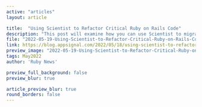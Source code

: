 ```yaml
---
active: "articles"
layout: article

title:  "Using Scientist to Refactor Critical Ruby on Rails Code"
description: "This post will examine how you can use Scientist to migrate, refactor, and change critical Ruby production code with confidence."
file: "2022-05-19-Using-Scientist-to-Refactor-Critical-Ruby-on-Rails-Code.md"
link: https://blog.appsignal.com/2022/05/18/using-scientist-to-refactor-critical-ruby-on-rails-code.html
preview_image: "2022-05-19-Using-Scientist-to-Refactor-Critical-Ruby-on-Rails-Code.jpg"
tags: May2022
author: 'Ruby News'

preview_full_background: false
preview_blur: true

article_preview_blur: true
round_borders: false
---
```

